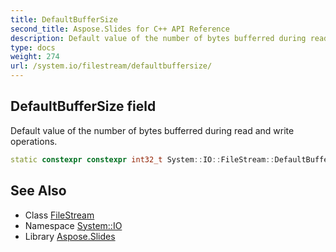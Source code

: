 ```yaml
---
title: DefaultBufferSize
second_title: Aspose.Slides for C++ API Reference
description: Default value of the number of bytes bufferred during read and write operations.
type: docs
weight: 274
url: /system.io/filestream/defaultbuffersize/
---
```

## DefaultBufferSize field


Default value of the number of bytes bufferred during read and write operations.

```cpp
static constexpr constexpr int32_t System::IO::FileStream::DefaultBufferSize
```

## See Also

* Class [FileStream](../)
* Namespace [System::IO](../../)
* Library [Aspose.Slides](../../../)